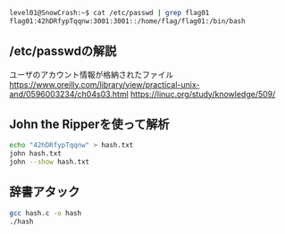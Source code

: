 ```sh
level01@SnowCrash:~$ cat /etc/passwd | grep flag01
flag01:42hDRfypTqqnw:3001:3001::/home/flag/flag01:/bin/bash
```

## /etc/passwdの解説

ユーザのアカウント情報が格納されたファイル
https://www.oreilly.com/library/view/practical-unix-and/0596003234/ch04s03.html
https://linuc.org/study/knowledge/509/

## John the Ripperを使って解析

```sh
echo "42hDRfypTqqnw" > hash.txt
john hash.txt
john --show hash.txt
```

## 辞書アタック

```sh
gcc hash.c -o hash
./hash
```
